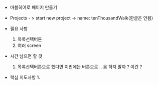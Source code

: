 - 마블히어로 페이지 만들기

- Projects - > start new project -> name: tenThousandWalk(한글은 안됨)


- 필요 사항
    1. 목록선택버튼
    2. 여러 screen


- 시간 남으면 할 것
    1. 목록선택버튼으로 했다면 이번에는 버튼으로 .. 음 하지 말까 ? 이건 ?
- 핵심 지도사항
    1. 